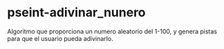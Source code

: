 # pseint-adivinar_nunero
Algoritmo que proporciona un numero aleatorio del 1-100, y genera pistas para que el usuario pueda adivinarlo.
